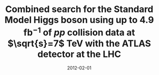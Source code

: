 ---
title: "Combined search for the Standard Model Higgs boson using up to 4.9 fb$^{-1}$ of $pp$ collision data at $\\sqrt{s}=7$ TeV with the ATLAS detector at the LHC"
date: 2012-02-01
venue: Phys. Lett. B 710 (2012) 49--66
link: https://doi.org/10.1016/j.physletb.2012.02.044
inspire_id: 1088223
authors: ATLAS Collaboration
bibtex: '@article{ATLAS:2012ae,\n archiveprefix = {arXiv},\n author = {},\n collaboration = {ATLAS},\n doi = {10.1016/j.physletb.2012.02.044},\n eprint = {1202.1408},\n journal = {Phys. Lett. B},\n pages = {49--66},\n primaryclass = {hep-ex},\n reportnumber = {CERN-PH-EP-2012-019},\n title = {{Combined search for the Standard Model Higgs boson using up to 4.9 fb$^{-1}$ of $pp$ collision data at $\\sqrt{s}=7$ TeV with the ATLAS detector at the LHC}},\n volume = {710},\n year = {2012}\n}\n'
---